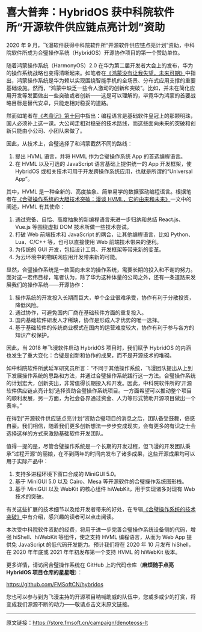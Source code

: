 # 喜大普奔：HybridOS 获中科院软件所“开源软件供应链点亮计划”资助

2020 年 9 月，飞漫软件获得中科院软件所“开源软件供应链点亮计划”资助，中科院软件所成为合璧操作系统（HybridOS）开源协作项目的第一个赞助单位。

随着鸿蒙操作系统（HarmonyOS）2.0 在华为第二届开发者大会上的发布，华为的操作系统战略也变得清晰起来。如笔者在[《鸿蒙没有让我失望，未来可期》](https://mp.weixin.qq.com/s?__biz=MzA5MTYwNTA3MA==&mid=2651104671&idx=2&sn=d1f44d07e21744992f339f4890de5057&chksm=8b89d4bebcfe5da8302627c9e8862df650c4844963189e3edb1f65226da2ae74e3b57d23a6a8&token=989899837&lang=zh_CN#rd)中指出，鸿蒙操作系统是华为赖以实现围绕智能手机的全场景、分布式应用支撑的重要基础设施。然而，“鸿蒙中缺乏一些令人激动的创新和突破”。比如，并未在简化应用开发等发面做出一些突破或者创新——这是可以理解的，毕竟华为鸿蒙的首要战略目标是替代安卓，只能走相对稳妥的道路。

然而如笔者在[《考鼎记》第十回](https://mp.weixin.qq.com/s?__biz=MzA5MTYwNTA3MA==&mid=2651104644&idx=1&sn=5d78598b568b8293fbd97d4bf0a36ead&chksm=8b89d4a5bcfe5db3e9c70db8c5c041be03d71f085a4175fa366300ddb4e57ea1a49eb8d43c35&scene=178#rd)中指出：编程语言是基础软件皇冠上的那颗明珠，国人必须补上这一课。大公司走相对稳妥的技术路线，而这些面向未来的突破和创新只能由小公司、小团队来做了。

因此，从技术上，合璧选择了和鸿蒙截然不同的路线：

1. 提出 HVML 语言，并将 HVML 作为合璧操作系统 App 的首选编程语言。
1. 在 HVML 以及可选的 JavaScript 语言基础上提供统一的 App 开发框架，使 HybridOS 或相关技术可用于开发跨操作系统应用，也就是所谓的“Universal App”。

其中，HVML 是一种全新的、高度抽象、简单易学的数据驱动编程语言。根据笔者在[《合璧操作系统的大胆技术突破：漫谈 HVML，它的由来和未来》](https://mp.weixin.qq.com/s?__biz=MzA5MTYwNTA3MA==&mid=2651104644&idx=2&sn=df5f26b6fe435a7823896d5d5debe551&chksm=8b89d4a5bcfe5db37b86833f1b355ae7d8702ba3f7b8790c7f10972c1eb296b03ad8ed315f65&scene=178#rd)一文中的阐述，HVML 有其使命：

1. 通过完备、自恰、高度抽象的新编程语言来进一步归纳和总结 React.js、Vue.js 等围绕虚拟 DOM 技术所做一些技术尝试。
1. 打破 Web 前端技术和 JavaScript 的耦合，让其他编程语言，比如 Python、Lua、C/C++ 等，也可以直接使用 Web 前端技术带来的便利。
1. 为传统的 GUI 开发，包括设计工具、开发框架等带来新的变革。
1. 为云环境中的物联网应用开发带来新的可能。

显然，合璧操作系统是一款面向未来的操作系统，需要长期的投入和不谢的努力。面对这一宏伟目标，笔者认为，除了华为这种体量的公司之外，还有一条道路来发展我们的操作系统——开源协作：

1. 操作系统的开发投入长期而巨大，单个企业很难承受，协作有利于分散投资，降低风险。
1. 通过协作，可避免国内厂商在基础软件方面的重复投入。
1. 国内基础软件研发人才稀缺，协作是形成人才优势的唯一选择。
1. 基于基础软件的传统商业模式在国内的运营难度较大，协作有利于参与各方的知识产权保护。

因此，当 2018 年飞漫软件启动 HybridOS 项目时，我们赋予 HybridOS 的内涵也发生了重大变化：合璧是创新和协作的成果，而不是开源技术的堆砌。

如中科院软件所武延军研究员所言：“不同于其他操作系统，飞漫团队提出从上到下发展操作系统的思路和方法，并通过合璧操作系统践行这一方法。合璧操作系统的计划宏大，创新突出，非常值得长期投入和开发。因此，中科院软件所的‘开源软件供应链点亮计划’选择资助合璧操作系统项目。一方面希望可以推动整个项目的顺利发展，另一方面，为社会各界通过资金、人力等形式赞助开源项目做出一个表率。”

在得到”开源软件供应链点亮计划“资助合璧项目的消息之后，团队备受鼓舞，倍感自豪。我们相信，随着我们更多创新想法一步步变成现实，会有更多的有识之士会选择这样的方式来激励基础软件开发团队。

值得一提的是，尽管合璧操作系统是一个长期的开发过程，但飞漫的开发团队秉承”过程开源“的丽娘，在不到两年的时间内发布了诸多成果，这些开源成果均可以用于实际产品中：

1. 支持多进程环境下窗口合成的 MiniGUI 5.0。
1. 基于 MiniGUI 5.0 以及 Cairo、Mesa 等开源软件的合璧操作系统图形栈。
1. 基于 MiniGUI 以及 WebKit 的核心组件 hiWebKit，用于实现诸多对现有 Web 技术的突破。

有关这些扩展的技术细节以及给开发者带来的好处，在专辑[《合璧操作系统的技术突破》](https://mp.weixin.qq.com/mp/appmsgalbum?action=getalbum&album_id=1442713925182767106&__biz=MzA5MTYwNTA3MA==#wechat_redirect)中有介绍，感兴趣的读者可以点击阅读。

本次受中科院软件资助的经费，将用于进一步完善合璧操作系统设备侧的代码，增强 hiShell、hiWebKit 等组件，使之支持 HVML 编程语言，从而为 Web App 提供免 JavaScript 的低代码开发能力。预计我们将在 2020 年 10 月发布 hiShell，在 2020 年年底或 2021 年年初发布第一个支持 HVML 的 hiWebKit 版本。

更多详情，请访问合璧操作系统在 GitHub 上的代码仓库（**麻烦随手点亮 HybridOS 项目仓库的星星哦**）：

<https://github.com/FMSoftCN/hybridos>

您也可以参与到为飞漫主持的开源项目呐喊助威的队伍中，您或多或少的打赏，将变成我们源源不断的动力——敬请点击文末原文链接。

---

原文链接：<https://store.fmsoft.cn/campaign/denoteoss-lt>

